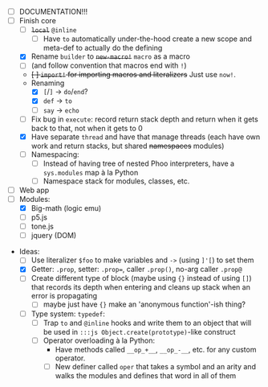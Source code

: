 * [ ] DOCUMENTATION!!!
* [ ] Finish core
    * [ ] ~~`local`~~ `@inline`
        * [ ] Have `to` automatically under-the-hood create a new scope and meta-def to actually do the defining
    * [X] Rename `builder` to ~~`new-macro!`~~ `macro` as a macro
    * [ ] (and follow convention that macros end with `!`)
    * ~~[ ] `import!` for importing macros and literalizers~~ Just use `now!`.
    * Renaming
        * [X] `[`/`]` -> `do`/`end`?
        * [X] `def` -> `to`
        * [ ] `say` -> `echo`
    * [ ] Fix bug in `execute`: record return stack depth and return when it gets back to that, not when it gets to 0
    * [X] Have separate `thread` and have that manage threads (each have own work and return stacks, but shared ~~namespaces~~ modules)
    * [ ] Namespacing:
        * [ ] Instead of having tree of nested Phoo interpreters, have a `sys.modules` map &agrave; la Python
        * [ ] Namespace stack for modules, classes, etc.
* [ ] Web app
* [ ] Modules:
    * [X] Big-math (logic emu)
    * [ ] p5.js
    * [ ] tone.js
    * [ ] jquery (DOM)
* Ideas:
    * [ ] Use literalizer `$foo` to make variables and `->` (using `]'[`) to set them
    * [X] Getter: `.prop`, setter: `.prop=`, caller `.prop()`, no-arg caller `.prop@`
    * [ ] Create different type of block (maybe using `{}` instead of using `[]`) that records its depth when entering and cleans up stack when an error is propagating
        * [ ] maybe just have `{}` make an 'anonymous function'-ish thing?
    * [ ] Type system: `typedef`:
        * [ ] Trap `to` and `@inline` hooks and write them to an object that will be used in `:::js Object.create(prototype)`-like construct
        * [ ] Operator overloading &agrave; la Python:
            * Have methods called `__op_+__`, `__op_-__`, etc. for any custom operator.
            * [ ] New definer called `oper` that takes a symbol and an arity and walks the modules and defines that word in all of them
